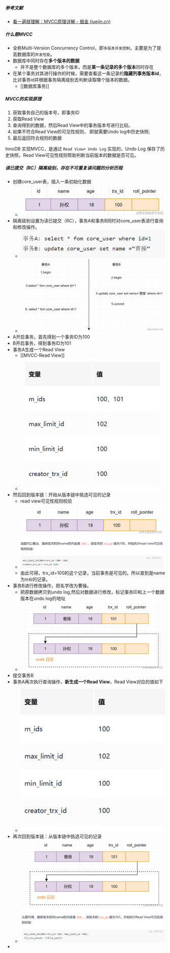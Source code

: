 ##### 参考文献
- [看一遍就理解：MVCC原理详解 - 掘金 (juejin.cn)](https://juejin.cn/post/7016165148020703246)
##### 什么是MVCC
- 全称Multi-Version Concurrency Control，即`多版本并发控制`，主要是为了提高数据库的`并发性能`。
- 数据库中同时存在**多个版本的数据**
	- 并不是整个数据库的多个版本，而是**某一条记录的多个版本**同时存在
- 在某个事务对其进行操作的时候，需要查看这一条记录的**隐藏列事务版本id**，比对事务id并根据事务隔离级别去判断读取哪个版本的数据。
	- [[数据库事务]]
##### MVCC的实现原理
1.  获取事务自己的版本号，即事务ID
2.  获取Read View
3.  查询得到的数据，然后Read View中的事务版本号进行比较。
4.  如果不符合Read View的可见性规则， 即就需要Undo log中历史快照;
5.  最后返回符合规则的数据

InnoDB 实现MVCC，是通过 `Read View+ Undo Log` 实现的，Undo Log 保存了历史快照，Read View可见性规则帮助判断当前版本的数据是否可见。

##### 读已提交（RC）隔离级别，存在不可重复读问题的分析历程
- 创建core_user表，插入一条初始化数据
	- ![](attachments/Pasted%20image%2020230101212237.png)
- 隔离级别设置为读已提交（RC），事务A和事务B同时对core_user表进行查询和修改操作。
	- ![](attachments/Pasted%20image%2020230101212254.png)
	- ![](attachments/Pasted%20image%2020230101212345.png)
- A开启事务，首先得到一个事务ID为100
- B开启事务，得到事务ID为101
- 事务A生成一个Read View
	- [[MVCC-Read View]]
	- ![](attachments/Pasted%20image%2020230101212503.png)
- 然后回到版本链：开始从版本链中挑选可见的记录
	- read view可见性规则校验
	- ![](attachments/Pasted%20image%2020230101213002.png)
	- 由此可得，trx_id=100的这个记录，当前事务是可见的。所以查到是name为`孙权`的记录。
- 事务B进行修改操作，把名字改为曹操。
	- 把原数据拷贝到undo log,然后对数据进行修改，标记事务ID和上一个数据版本在undo log的地址
	- ![](attachments/Pasted%20image%2020230101213047.png)
- 提交事务B
- 事务A再次执行查询操作，**新生成一个Read View**，Read View对应的值如下
	- ![](attachments/Pasted%20image%2020230101213113.png)
- 再次回到版本链：从版本链中挑选可见的记录
	- ![](attachments/Pasted%20image%2020230101213233.png)
- 